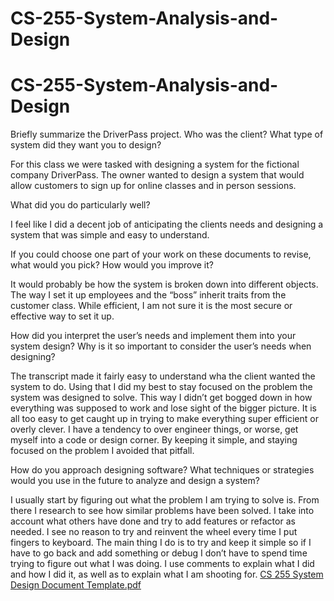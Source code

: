 # CS-255-System-Analysis-and-Design
# CS-255-System-Analysis-and-Design
Briefly summarize the DriverPass project. Who was the client? What type of system did they want you to design?

For this class we were tasked with designing a system for the fictional company DriverPass. The owner wanted to design a system that would allow customers to sign up for online classes and in person sessions. 

What did you do particularly well?

I feel like I did a decent job of anticipating the clients needs and designing a system that was simple and easy to understand.

If you could choose one part of your work on these documents to revise, what would you pick? How would you improve it?

It would probably be how the system is broken down into different objects. The way I set it up employees and the “boss” inherit traits from the customer class. While efficient, I am not sure it is the most secure or effective  way to set it up. 

How did you interpret the user’s needs and implement them into your system design? Why is it so important to consider the user’s needs when designing?

The transcript made it fairly easy to understand wha the client wanted the system to do. Using that I did my best to stay focused on the problem the system was designed to solve. This way I didn’t get bogged down in how everything was supposed to work and lose sight of the bigger picture. It is all too easy to get caught up in trying to make everything super efficient or overly clever. I have a tendency to over engineer things, or worse, get myself into a code or design corner. By keeping it simple, and staying focused on the problem I avoided that pitfall. 

How do you approach designing software? What techniques or strategies would you use in the future to analyze and design a system?

I usually start by figuring out what the problem I am trying to solve is. From there I research to see how similar problems have been solved. I take into account what others have done and try to add features or refactor as needed. I see no reason to try and reinvent the wheel every time I put fingers to keyboard. The main thing I do is to try and keep it simple so if I have to go back and add something or debug I don’t have to spend time trying to figure out what I was doing. I use comments to explain what I did and how I did it, as well as to explain what I am shooting for. [CS 255 System Design Document Template.pdf](https://github.com/DannyOlf/CS-255-System-Analysis-and-Design/files/6713380/CS.255.System.Design.Document.Template.pdf)
